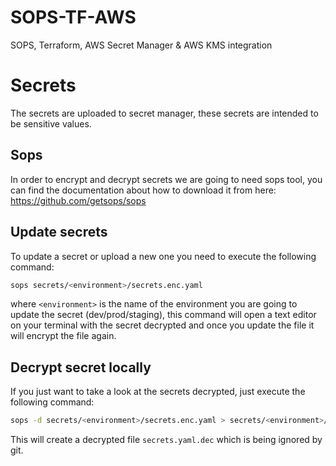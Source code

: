 # SOPS-TF-AWS
SOPS, Terraform, AWS Secret  Manager &amp; AWS KMS integration

# Secrets

The  secrets are uploaded to secret manager, these secrets are intended to be sensitive values.

## Sops

In order to encrypt and decrypt secrets we are going to need sops tool, you can find the documentation about how to download it from here: https://github.com/getsops/sops

## Update secrets

To update a secret or upload a new one you need to execute the following command:

```bash
sops secrets/<environment>/secrets.enc.yaml
```

where `<environment>` is the name of the environment you are going to update the secret (dev/prod/staging), this command will open a text editor on your terminal with the secret decrypted and once you update the file it will encrypt the file again.

## Decrypt secret locally

If you just want to take a look at the secrets decrypted, just execute the following command:

```bash
sops -d secrets/<environment>/secrets.enc.yaml > secrets/<environment>/secrets.yaml.dec
```

This will create a decrypted file `secrets.yaml.dec` which is being ignored by git.

